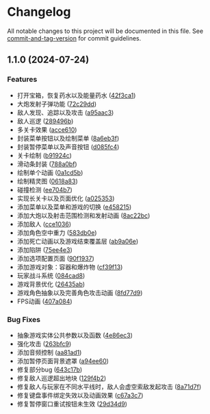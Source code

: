 # Changelog

All notable changes to this project will be documented in this file. See [commit-and-tag-version](https://github.com/absolute-version/commit-and-tag-version) for commit guidelines.

## 1.1.0 (2024-07-24)


### Features

* 打开宝箱，恢复药水以及能量药水 ([42f3ca1](https://github.com/TwoKe945/platformer-tutorial/commit/42f3ca1a06193e5e215c2c65d8e1aff3a80108ee))
* 大炮发射子弹功能 ([72c29dd](https://github.com/TwoKe945/platformer-tutorial/commit/72c29dd681a422d091b241eb23e4327ef02a1b33))
* 敌人发现、追踪以及攻击 ([a95aac3](https://github.com/TwoKe945/platformer-tutorial/commit/a95aac322aacf92f9cf87fd52186cc84bb547975))
* 敌人巡逻 ([289496b](https://github.com/TwoKe945/platformer-tutorial/commit/289496b16feff35bbf6d267fb1d65055c6ab54de))
* 多关卡效果 ([acce610](https://github.com/TwoKe945/platformer-tutorial/commit/acce610169803f94781cc15ed8febea75b0675ce))
* 封装菜单按钮以及绘制菜单 ([8a6eb3f](https://github.com/TwoKe945/platformer-tutorial/commit/8a6eb3f9eb62a2dc0bfc56614a728e4d788c1986))
* 封装暂停菜单以及声音按钮 ([d085fc4](https://github.com/TwoKe945/platformer-tutorial/commit/d085fc45d67875cabc8805a0d41a0acc70c27664))
* 关卡绘制 ([b91924c](https://github.com/TwoKe945/platformer-tutorial/commit/b91924c006a7dfd63310a29784656650ac88d39f))
* 滑动条封装 ([788a0bf](https://github.com/TwoKe945/platformer-tutorial/commit/788a0bfc9d4da4bae459e714a8a7700256805c46))
* 绘制单个动画 ([0a1cd5b](https://github.com/TwoKe945/platformer-tutorial/commit/0a1cd5b6ba905cff2dc4e74d284f47ebcc942b6a))
* 绘制精灵图 ([0618a83](https://github.com/TwoKe945/platformer-tutorial/commit/0618a835fed0f07dbc63cfae1fa8b6725ec8f7e7))
* 碰撞检测 ([ee704b7](https://github.com/TwoKe945/platformer-tutorial/commit/ee704b7eb0ef8c555d2839c49afa1091897781c8))
* 实现长关卡以及页面优化 ([a025353](https://github.com/TwoKe945/platformer-tutorial/commit/a025353d390456ab48c682a07f2df7a444d82d0f))
* 添加菜单以及菜单和游戏的切换 ([e458215](https://github.com/TwoKe945/platformer-tutorial/commit/e458215e5a0550a0394d7b60ab8c6e16cf77d3d8))
* 添加大炮以及射击范围检测和发射动画 ([8ac22bc](https://github.com/TwoKe945/platformer-tutorial/commit/8ac22bc16c64b20d0a4c3eee473b72ce4ed62b54))
* 添加敌人 ([cce1036](https://github.com/TwoKe945/platformer-tutorial/commit/cce103691b2016a0d7a52f62a29c677b48dadac7))
* 添加角色空中重力 ([583db0e](https://github.com/TwoKe945/platformer-tutorial/commit/583db0ee1d241e3a82076c9350aaf4ce19724559))
* 添加死亡动画以及游戏结束覆盖层 ([ab9a06e](https://github.com/TwoKe945/platformer-tutorial/commit/ab9a06eebab5b1260d2ecd42418ca9ae48d154e0))
* 添加陷阱 ([75ee4e3](https://github.com/TwoKe945/platformer-tutorial/commit/75ee4e32d6f42dc2042c4a64ae3428c5dc8d10de))
* 添加选项配置页面 ([90f1937](https://github.com/TwoKe945/platformer-tutorial/commit/90f19374836996530dde2b53f48038521b7edb4e))
* 添加游戏对象：容器和爆炸物 ([cf39f13](https://github.com/TwoKe945/platformer-tutorial/commit/cf39f13c235aecb33bc52466c9d0922e51763c95))
* 玩家战斗系统 ([084cad8](https://github.com/TwoKe945/platformer-tutorial/commit/084cad80a13ee6eff8b637950e2c4fc336a33dad))
* 游戏背景优化 ([26435ab](https://github.com/TwoKe945/platformer-tutorial/commit/26435abd652df1afcd6f2df30b893414f66207b3))
* 游戏角色抽象以及完善角色攻击动画 ([8fd77d9](https://github.com/TwoKe945/platformer-tutorial/commit/8fd77d9dad2da1aa0dcea5c92c7682445caa8ace))
* FPS动画 ([407a084](https://github.com/TwoKe945/platformer-tutorial/commit/407a084605ece81ee18479c5ba59af2ef6a091c4))


### Bug Fixes

* 抽象游戏实体公共参数以及函数 ([4e86ec3](https://github.com/TwoKe945/platformer-tutorial/commit/4e86ec3d598a05ac3c4885437b617aee971bf15f))
* 强化攻击 ([263bfc9](https://github.com/TwoKe945/platformer-tutorial/commit/263bfc96b07a27da6d4f45a6d16bbd4578642abb))
* 添加音频控制 ([aa81ad1](https://github.com/TwoKe945/platformer-tutorial/commit/aa81ad1fd4c43dcc307a9a137061f51589f3383a))
* 添加暂停页面背景遮罩 ([a94ee60](https://github.com/TwoKe945/platformer-tutorial/commit/a94ee60efbe5eccdea3a1d531191f6e339df4cb9))
* 修复部分bug ([643c17b](https://github.com/TwoKe945/platformer-tutorial/commit/643c17b2825be02454d647d5a9e4f2f0ca0e8c09))
* 修复敌人巡逻超出地块 ([129f4b2](https://github.com/TwoKe945/platformer-tutorial/commit/129f4b2dfe244a808d49ad11e9c3d8e60b37796b))
* 修复敌人与玩家在不同水平线时，敌人会虚空索敌发起攻击 ([8a71d7f](https://github.com/TwoKe945/platformer-tutorial/commit/8a71d7f912e4a22eb3b085141b197d0382c0b687))
* 修复键盘事件绑定失效以及动画效果 ([c67a3c7](https://github.com/TwoKe945/platformer-tutorial/commit/c67a3c70adc68d0b7f60a9ba4cc4bfcbc25ce75d))
* 修复暂停窗口重试按钮未生效 ([29d34d9](https://github.com/TwoKe945/platformer-tutorial/commit/29d34d9f70746da5dba92c37660ab8013b9f43b4))
